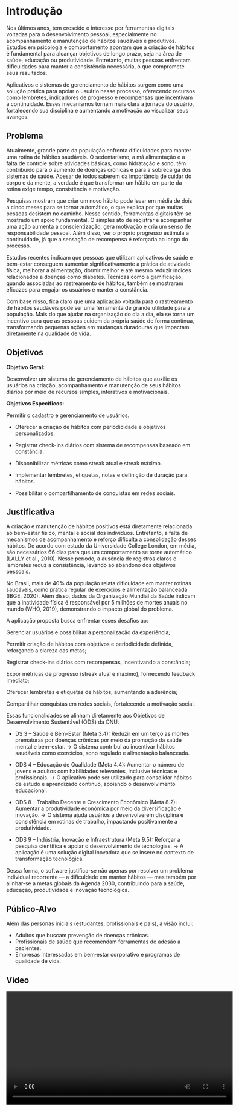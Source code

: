 # Introdução

Nos últimos anos, tem crescido o interesse por ferramentas digitais voltadas para o desenvolvimento pessoal, especialmente no acompanhamento e manutenção de hábitos saudáveis e produtivos. Estudos em psicologia e comportamento apontam que a criação de hábitos é fundamental para alcançar objetivos de longo prazo, seja na área de saúde, educação ou produtividade. Entretanto, muitas pessoas enfrentam dificuldades para manter a consistência necessária, o que compromete seus resultados.

Aplicativos e sistemas de gerenciamento de hábitos surgem como uma solução prática para apoiar o usuário nesse processo, oferecendo recursos como lembretes, indicadores de progresso e recompensas que incentivam a continuidade. Esses mecanismos tornam mais clara a jornada do usuário, fortalecendo sua disciplina e aumentando a motivação ao visualizar seus avanços.

## Problema
 
 Atualmente, grande parte da população enfrenta dificuldades para manter uma rotina de hábitos saudáveis. O sedentarismo, a má alimentação e a falta de controle sobre atividades básicas, como hidratação e sono, têm contribuído para o aumento de doenças crônicas e para a sobrecarga dos sistemas de saúde. Apesar de todos saberem da importância de cuidar do corpo e da mente, a verdade é que transformar um hábito em parte da rotina exige tempo, consistência e motivação.

 Pesquisas mostram que criar um novo hábito pode levar em média de dois a cinco meses para se tornar automático, o que explica por que muitas pessoas desistem no caminho. Nesse sentido, ferramentas digitais têm se mostrado um apoio fundamental. O simples ato de registrar e acompanhar uma ação aumenta a conscientização, gera motivação e cria um senso de responsabilidade pessoal. Além disso, ver o próprio progresso estimula a continuidade, já que a sensação de recompensa é reforçada ao longo do processo.

 Estudos recentes indicam que pessoas que utilizam aplicativos de saúde e bem-estar conseguem aumentar significativamente a prática de atividade física, melhorar a alimentação, dormir melhor e até mesmo reduzir índices relacionados a doenças como diabetes. Técnicas como a gamificação, quando associadas ao rastreamento de hábitos, também se mostraram eficazes para engajar os usuários e manter a constância.
 
 Com base nisso, fica claro que uma aplicação voltada para o rastreamento de hábitos saudáveis pode ser uma ferramenta de grande utilidade para a população. Mais do que ajudar na organização do dia a dia, ela se torna um incentivo para que as pessoas cuidem da própria saúde de forma contínua, transformando pequenas ações em mudanças duradouras que impactam diretamente na qualidade de vida.

## Objetivos

**Objetivo Geral:**

Desenvolver um sistema de gerenciamento de hábitos que auxilie os usuários na criação, acompanhamento e manutenção de seus hábitos diários por meio de recursos simples, interativos e motivacionais.

**Objetivos Específicos:**

Permitir o cadastro e gerenciamento de usuários.


- Oferecer a criação de hábitos com periodicidade e objetivos personalizados.


- Registrar check-ins diários com sistema de recompensas baseado em constância.


- Disponibilizar métricas como streak atual e streak máximo.


- Implementar lembretes, etiquetas, notas e definição de duração para hábitos.


- Possibilitar o compartilhamento de conquistas em redes sociais.

## Justificativa

A criação e manutenção de hábitos positivos está diretamente relacionada ao bem-estar físico, mental e social dos indivíduos. Entretanto, a falta de mecanismos de acompanhamento e reforço dificulta a consolidação desses hábitos. De acordo com estudo da Universidade College London, em média, são necessários 66 dias para que um comportamento se torne automático (LALLY et al., 2010). Nesse período, a ausência de registros claros e lembretes reduz a consistência, levando ao abandono dos objetivos pessoais.

No Brasil, mais de 40% da população relata dificuldade em manter rotinas saudáveis, como prática regular de exercícios e alimentação balanceada (IBGE, 2020). Além disso, dados da Organização Mundial da Saúde indicam que a inatividade física é responsável por 5 milhões de mortes anuais no mundo (WHO, 2019), demonstrando o impacto global do problema.

A aplicação proposta busca enfrentar esses desafios ao:

Gerenciar usuários e possibilitar a personalização da experiência;

Permitir criação de hábitos com objetivos e periodicidade definida, reforçando a clareza das metas;

Registrar check-ins diários com recompensas, incentivando a constância;

Expor métricas de progresso (streak atual e máximo), fornecendo feedback imediato;

Oferecer lembretes e etiquetas de hábitos, aumentando a aderência;

Compartilhar conquistas em redes sociais, fortalecendo a motivação social.

Essas funcionalidades se alinham diretamente aos Objetivos de Desenvolvimento Sustentável (ODS) da ONU:

- DS 3 – Saúde e Bem-Estar (Meta 3.4): Reduzir em um terço as mortes prematuras por doenças crônicas por meio da promoção da saúde mental e bem-estar.
→ O sistema contribui ao incentivar hábitos saudáveis como exercícios, sono regulado e alimentação balanceada.

- ODS 4 – Educação de Qualidade (Meta 4.4): Aumentar o número de jovens e adultos com habilidades relevantes, inclusive técnicas e profissionais.
→ O aplicativo pode ser utilizado para consolidar hábitos de estudo e aprendizado contínuo, apoiando o desenvolvimento educacional.

- ODS 8 – Trabalho Decente e Crescimento Econômico (Meta 8.2): Aumentar a produtividade econômica por meio da diversificação e inovação.
→ O sistema ajuda usuários a desenvolverem disciplina e consistência em rotinas de trabalho, impactando positivamente a produtividade.

- ODS 9 – Indústria, Inovação e Infraestrutura (Meta 9.5): Reforçar a pesquisa científica e apoiar o desenvolvimento de tecnologias.
→ A aplicação é uma solução digital inovadora que se insere no contexto de transformação tecnológica.

Dessa forma, o software justifica-se não apenas por resolver um problema individual recorrente — a dificuldade em manter hábitos — mas também por alinhar-se a metas globais da Agenda 2030, contribuindo para a saúde, educação, produtividade e inovação tecnológica.

## Público-Alvo
Além das personas iniciais (estudantes, profissionais e pais), a visão inclui:
- Adultos que buscam prevenção de doenças crônicas.
- Profissionais de saúde que recomendam ferramentas de adesão a pacientes.
- Empresas interessadas em bem‑estar corporativo e programas de qualidade de vida.

## Video
<video src="https://github.com/user-attachments/assets/aa4bdd34-7359-4af1-bbae-a2e752b40e1f" controls width="600"></video>





